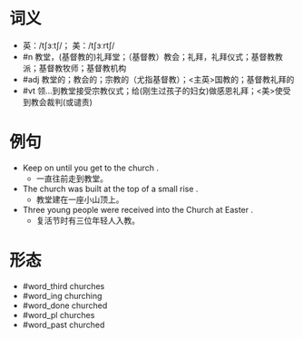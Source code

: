 # 词义
- 英：/tʃɜːtʃ/； 美：/tʃɜːrtʃ/
- #n 教堂，(基督教的)礼拜堂；（基督教）教会；礼拜，礼拜仪式；基督教教派；基督教牧师；基督教机构
- #adj 教堂的；教会的；宗教的（尤指基督教）；<主英>国教的；基督教礼拜的
- #vt 领…到教堂接受宗教仪式；给(刚生过孩子的妇女)做感恩礼拜；<美>使受到教会裁判(或谴责)
# 例句
- Keep on until you get to the church .
	- 一直往前走到教堂。
- The church was built at the top of a small rise .
	- 教堂建在一座小山顶上。
- Three young people were received into the Church at Easter .
	- 复活节时有三位年轻人入教。
# 形态
- #word_third churches
- #word_ing churching
- #word_done churched
- #word_pl churches
- #word_past churched
